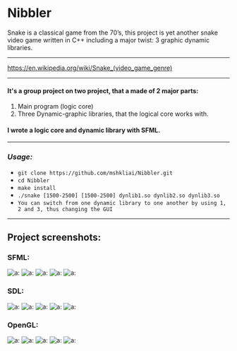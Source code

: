 # Nibbler
Snake is a classical game from the 70’s, this project is yet another snake video game written in C++ including a major twist: 3 graphic dynamic libraries.

***
<https://en.wikipedia.org/wiki/Snake_(video_game_genre)>

***
#### It's a group project on two project, that a made of 2 major parts:
1. Main program (logic core)
2. Three Dynamic-graphic libraries, that the logical core works with.
#### I wrote a logic core and dynamic library with SFML.

***
### ***Usage:***

* `git clone https://github.com/mshkliai/Nibbler.git`
* `cd Nibbler`
* `make install`
* `./snake [1500-2500] [1500-2500] dynlib1.so dynlib2.so dynlib3.so`
* `You can switch from one dynamic library to one another by
using 1, 2 and 3, thus changing the GUI`

***
## Project screenshots:
### SFML:
![a:](https://github.com/mshkliai/Nibbler/raw/master/screenshots/sfmlMenu.png)
![a:](https://github.com/mshkliai/Nibbler/raw/master/screenshots/sfml1.png)
![a:](https://github.com/mshkliai/Nibbler/raw/master/screenshots/sfml2.png)
![a:](https://github.com/mshkliai/Nibbler/raw/master/screenshots/sfmlGameO.png)
![a:](https://github.com/mshkliai/Nibbler/raw/master/screenshots/sfmlL.png)
### SDL:
![a:](https://github.com/mshkliai/Nibbler/raw/master/screenshots/sdlMenu.png)
![a:](https://github.com/mshkliai/Nibbler/raw/master/screenshots/sdl1.png)
![a:](https://github.com/mshkliai/Nibbler/raw/master/screenshots/sdl2.png)
![a:](https://github.com/mshkliai/Nibbler/raw/master/screenshots/sdlGameO.png)
![a:](https://github.com/mshkliai/Nibbler/raw/master/screenshots/sdlL.png)
### OpenGL:
![a:](https://github.com/mshkliai/Nibbler/raw/master/screenshots/openglMenu.png)
![a:](https://github.com/mshkliai/Nibbler/raw/master/screenshots/opengl.png)
![a:](https://github.com/mshkliai/Nibbler/raw/master/screenshots/opengl2.png)
![a:](https://github.com/mshkliai/Nibbler/raw/master/screenshots/openglGameO.png)
![a:](https://github.com/mshkliai/Nibbler/raw/master/screenshots/openglL.png)
